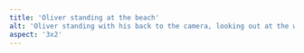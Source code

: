 ```yaml
---
title: 'Oliver standing at the beach'
alt: 'Oliver standing with his back to the camera, looking out at the water’s edge'
aspect: '3x2'
---
```

